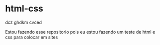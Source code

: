 # html-css
 dcz ghdkm cvced

Estou fazendo esse repositorio pois eu estou fazendo um teste de html e css para colocar em sites

<a href="https://codigo404q.github.io/html-css/exercicios/ex001/index.html"></a>
